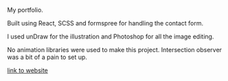 My portfolio.

Built using React, SCSS and formspree for handling the contact form.

I used unDraw for the illustration and Photoshop for all the image editing.

No animation libraries were used to make this project. Intersection observer was a bit of a pain to set up.

[link to website](https://niklas-port-portfolio.herokuapp.com/)

